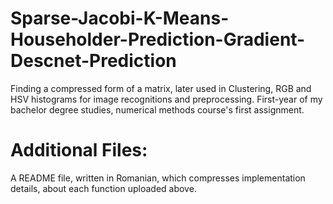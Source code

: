 # Sparse-Jacobi-K-Means-Householder-Prediction-Gradient-Descnet-Prediction
Finding a compressed form of a matrix, later used in Clustering, RGB and HSV histograms for image recognitions and preprocessing. First-year of my bachelor degree studies, numerical methods course's first assignment. 

# Additional Files:
A README file, written in Romanian, which compresses implementation details, about each function uploaded above. 
